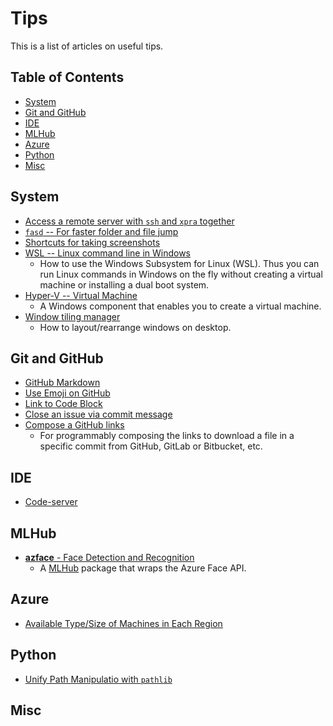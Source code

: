 # Tips #

This is a list of articles on useful tips.

## Table of Contents ##

* [System](#system)
* [Git and GitHub](#git-and-github)
* [IDE](#ide)
* [MLHub](#mlhub)
* [Azure](#azure)
* [Python](#python)
* [Misc](#misc)


## System ##

* [Access a remote server with `ssh` and `xpra` together](system/xpra-ssh.md)
* [`fasd` -- For faster folder and file jump](system/fasd.md)
* [Shortcuts for taking screenshots](system/screenshot-shortcut.md)
* [WSL -- Linux command line in Windows](system/wsl.md)
  + How to use the Windows Subsystem for Linux (WSL).  Thus you can
    run Linux commands in Windows on the fly without creating a
    virtual machine or installing a dual boot system.
* [Hyper-V -- Virtual Machine](system/hyper-v.md)
  + A Windows component that enables you to create a virtual machine.
* [Window tiling manager](system/tiling-windows/README.md)
  + How to layout/rearrange windows on desktop.


## Git and GitHub ##

* [GitHub Markdown](github/github-markdown.md)
* [Use Emoji on GitHub](github/emoji-on-github.md)
* [Link to Code Block](github/link-github-code-block/link-github-code-block.md)
* [Close an issue via commit message](github/refer-and-close-an-issue-in-commit.md)
* [Compose a GitHub links](github/compose-github-links.md)
  + For programmably composing the links to download a file in a
    specific commit from GitHub, GitLab or Bitbucket, etc.


## IDE ##

+ [Code-server](ide/code-server-on-azure-dsvm.md)


## MLHub ##

* [**azface** - Face Detection and Recognition](mlhub/azface.md)
  + A [MLHub](https://mlhub.ai/) package that wraps the Azure Face
    API.


## Azure

* [Available Type/Size of Machines in Each Region](azure/machine-by-region.md)


## Python ##

* [Unify Path Manipulatio with `pathlib`](python/pathlib.md)


## Misc ##

